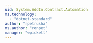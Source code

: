 ```yaml
---
uid: System.AddIn.Contract.Automation
ms.technology: 
  - "dotnet-standard"
author: "rpetrusha"
ms.author: "ronpet"
manager: "wpickett"
---
```

